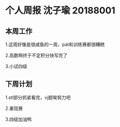 # 个人周报 沈子瑜  20188001 
## 本周工作

1.这周好像是很咸鱼的一周，pat和训练赛都很糟糕

2.高数啊终于不定积分快写完了

3.小试四级

## 下周计划

1.stl部分抓紧看完，vj题唉努力吧

2.重现赛

3.四级加油鸭
